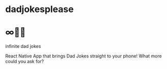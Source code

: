 # dadjokesplease

# ∞👨💬
infinite dad jokes

React Native App that brings Dad Jokes straight to your phone!
What more could you ask for?
